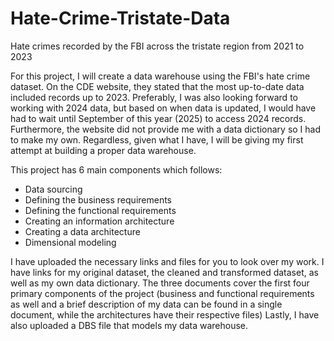 # Hate-Crime-Tristate-Data
Hate crimes recorded by the FBI across the tristate region from 2021 to 2023

For this project, I will create a data warehouse using the FBI's hate crime dataset. On the CDE website, they stated that the most up-to-date data included records up to 2023.
Preferably, I was also looking forward to working with 2024 data, but based on when data is updated, I would have had to wait until September of this year (2025) to access 2024 records.
Furthermore, the website did not provide me with a data dictionary so I had to make my own.
Regardless, given what I have, I will be giving my first attempt at building a proper data warehouse.

This project has 6 main components which follows:
- Data sourcing
- Defining the business requirements
- Defining the functional requirements
- Creating an information architecture
- Creating a data architecture
- Dimensional modeling

I have uploaded the necessary links and files for you to look over my work.
I have links for my original dataset, the cleaned and transformed dataset, as well as my own data dictionary.
The three documents cover the first four primary components of the project (business and functional requirements as well and a brief description of my data can be found in a single document, while the architectures have their respective files)
Lastly, I have also uploaded a DBS file that models my data warehouse.
